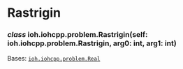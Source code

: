 # Rastrigin


### _class_ ioh.iohcpp.problem.Rastrigin(self: ioh.iohcpp.problem.Rastrigin, arg0: int, arg1: int)
Bases: [`ioh.iohcpp.problem.Real`](ioh.iohcpp.problem.Real.md#ioh.iohcpp.problem.Real)
